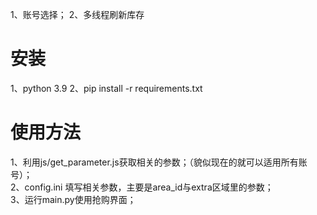 1、账号选择；
2、多线程刷新库存

# 安装
1、python 3.9
2、pip install -r requirements.txt

# 使用方法
1、利用js/get_parameter.js获取相关的参数；（貌似现在的就可以适用所有账号）；  
2、config.ini 填写相关参数，主要是area_id与extra区域里的参数；  
3、运行main.py使用抢购界面；  